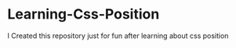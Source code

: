 # Learning-Css-Position


I Created this repository just for fun after learning about css position 
